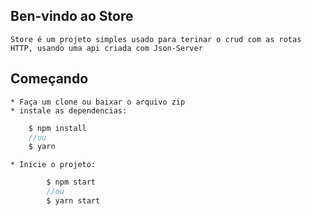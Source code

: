 ## Ben-vindo ao Store
    Store é um projeto simples usado para terinar o crud com as rotas HTTP, usando uma api criada com Json-Server

## Começando
    * Faça um clone ou baixar o arquivo zip
    * instale as dependencias:
~~~javascript
    $ npm install
    //ou
    $ yarn
~~~
    * Inicie o projeto:
~~~javascript
        $ npm start
        //ou
        $ yarn start
~~~